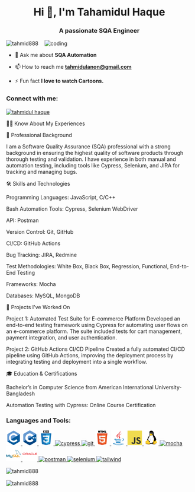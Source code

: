 
<h1 align="center">Hi 👋, I'm Tahamidul Haque</h1>
<h3 align="center">A passionate SQA Engineer</h3>



<img align="right" alt="coding" width="400" src="https://media2.giphy.com/media/RbDKaczqWovIugyJmW/giphy.gif?cid=ecf05e47yxwih7j6qlwbk6mpp4w47vjfqlruq4i8mjtymz40&ep=v1_gifs_search&rid=giphy.gif&ct=g">
<p align="left"> <img src="https://komarev.com/ghpvc/?username=tahmid888&label=Profile%20views&color=0e75b6&style=flat" alt="tahmid888" /> </p>



- 💬 Ask me about **SQA Automation**



- 📫 How to reach me **tahmidulanon@gmail.com**



- ⚡ Fun fact **I love to watch Cartoons.**





<h3 align="left">Connect with me:</h3>
<p align="left">
<a href="https://www.linkedin.com/in/tahamidul-haque/" target="blank"><img align="center" src="https://raw.githubusercontent.com/rahuldkjain/github-profile-readme-generator/master/src/images/icons/Social/linked-in-alt.svg" alt="tahmidul haque" height="30" width="40" /></a>





👨‍💻 Know About My Experiences



💼 Professional Background 


I am a Software Quality Assurance (SQA) professional with a strong background in ensuring the highest quality of software products through thorough testing and validation. I have experience in both manual and automation testing, including tools like Cypress, Selenium, and JIRA for tracking and managing bugs. 


🛠 Skills and Technologies 


Programming Languages: JavaScript, C/C++ 

Bash Automation Tools: Cypress, Selenium WebDriver

API: Postman

Version Control: Git, GitHub

CI/CD: GitHub Actions

Bug Tracking: JIRA, Redmine

Test Methodologies: White Box, Black Box, Regression, Functional, End-to-End Testing

Frameworks: Mocha

Databases: MySQL, MongoDB


🚀 Projects I've Worked On 

Project 1: Automated Test Suite for E-commerce Platform Developed an end-to-end testing framework using Cypress for automating user flows on an e-commerce platform. The suite included tests for cart management, payment integration, and user authentication. 

Project 2: GitHub Actions CI/CD Pipeline Created a fully automated CI/CD pipeline using GitHub Actions, improving the deployment process by integrating testing and deployment into a single workflow. 



🎓 Education & Certifications 

Bachelor’s in Computer Science from American International University-Bangladesh

Automation Testing with Cypress: Online Course Certification







<h3 align="left">Languages and Tools:</h3>
<p align="left"> <a href="https://www.cprogramming.com/" target="_blank" rel="noreferrer"> <img src="https://raw.githubusercontent.com/devicons/devicon/master/icons/c/c-original.svg" alt="c" width="40" height="40"/> </a> <a href="https://www.w3schools.com/cpp/" target="_blank" rel="noreferrer"> <img src="https://raw.githubusercontent.com/devicons/devicon/master/icons/cplusplus/cplusplus-original.svg" alt="cplusplus" width="40" height="40"/> </a> <a href="https://www.w3schools.com/css/" target="_blank" rel="noreferrer"> <img src="https://raw.githubusercontent.com/devicons/devicon/master/icons/css3/css3-original-wordmark.svg" alt="css3" width="40" height="40"/> </a> <a href="https://www.cypress.io" target="_blank" rel="noreferrer"> <img src="https://raw.githubusercontent.com/simple-icons/simple-icons/6e46ec1fc23b60c8fd0d2f2ff46db82e16dbd75f/icons/cypress.svg" alt="cypress" width="40" height="40"/> </a> <a href="https://git-scm.com/" target="_blank" rel="noreferrer"> <img src="https://www.vectorlogo.zone/logos/git-scm/git-scm-icon.svg" alt="git" width="40" height="40"/> </a> <a href="https://www.w3.org/html/" target="_blank" rel="noreferrer"> <img src="https://raw.githubusercontent.com/devicons/devicon/master/icons/html5/html5-original-wordmark.svg" alt="html5" width="40" height="40"/> </a> <a href="https://www.java.com" target="_blank" rel="noreferrer"> <img src="https://raw.githubusercontent.com/devicons/devicon/master/icons/java/java-original.svg" alt="java" width="40" height="40"/> </a> <a href="https://developer.mozilla.org/en-US/docs/Web/JavaScript" target="_blank" rel="noreferrer"> <img src="https://raw.githubusercontent.com/devicons/devicon/master/icons/javascript/javascript-original.svg" alt="javascript" width="40" height="40"/> </a> <a href="https://www.linux.org/" target="_blank" rel="noreferrer"> <img src="https://raw.githubusercontent.com/devicons/devicon/master/icons/linux/linux-original.svg" alt="linux" width="40" height="40"/> </a> <a href="https://mochajs.org" target="_blank" rel="noreferrer"> <img src="https://www.vectorlogo.zone/logos/mochajs/mochajs-icon.svg" alt="mocha" width="40" height="40"/> </a> <a href="https://www.mysql.com/" target="_blank" rel="noreferrer"> <img src="https://raw.githubusercontent.com/devicons/devicon/master/icons/mysql/mysql-original-wordmark.svg" alt="mysql" width="40" height="40"/> </a> <a href="https://www.oracle.com/" target="_blank" rel="noreferrer"> <img src="https://raw.githubusercontent.com/devicons/devicon/master/icons/oracle/oracle-original.svg" alt="oracle" width="40" height="40"/> </a> <a href="https://postman.com" target="_blank" rel="noreferrer"> <img src="https://www.vectorlogo.zone/logos/getpostman/getpostman-icon.svg" alt="postman" width="40" height="40"/> </a> <a href="https://www.selenium.dev" target="_blank" rel="noreferrer"> <img src="https://raw.githubusercontent.com/detain/svg-logos/780f25886640cef088af994181646db2f6b1a3f8/svg/selenium-logo.svg" alt="selenium" width="40" height="40"/> </a> <a href="https://tailwindcss.com/" target="_blank" rel="noreferrer"> <img src="https://www.vectorlogo.zone/logos/tailwindcss/tailwindcss-icon.svg" alt="tailwind" width="40" height="40"/> </a> </p>


<p><img align="center" src="https://github-readme-stats.vercel.app/api/top-langs?username=tahmid888&show_icons=true&locale=en&layout=compact" alt="tahmid888" /></p>

<p><img align="center" src="https://github-readme-streak-stats.herokuapp.com/?user=tahmid888&" alt="tahmid888" /></p>









